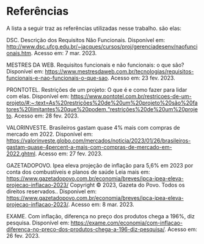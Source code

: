 # Referências

A lista a seguir traz as referências utilizadas nesse trabalho. são elas: 
 
DSC. Descrição dos Requisitos Não Funcionais. Disponível em: http://www.dsc.ufcg.edu.br/~jacques/cursos/proj/gerenciadesenv/naofuncionais.htm. Acesso em: 7 mar. 2023.

 
MESTRES DA WEB. Requisitos funcionais e não funcionais: o que são? Disponível em: https://www.mestresdaweb.com.br/tecnologias/requisitos-funcionais-e-nao-funcionais-o-que-sao. Acesso em: 23 fev. 2023.

 
PRONTOTEL. Restrições de um projeto: O que é e como fazer para lidar com elas. Disponível em: https://www.pontotel.com.br/restricoes-de-um-projeto/#:~:text=As%20restrições%20de%20um%20projeto%20são%20fatores%20limitantes%20que%20podem,“restrições%20de%20um%20projeto. Acesso em: 28 fev. 2023.

 
VALORINVESTE. Brasileiros gastam quase 4% mais com compras de mercado em 2022. Disponível em: https://valorinveste.globo.com/mercados/noticia/2023/01/26/brasileiros-gastam-quase-4percent-a-mais-com-compras-de-mercado-em-2022.ghtml. Acesso em: 27 fev. 2023.
 
GAZETADOPOVO. Ipea eleva projeção de inflação para 5,6% em 2023 por conta dos combustíveis e planos de saúde Leia mais em: https://www.gazetadopovo.com.br/economia/breves/ipca-ipea-eleva-projecao-inflacao-2023/ Copyright © 2023, Gazeta do Povo. Todos os direitos reservados.. Disponível em: https://www.gazetadopovo.com.br/economia/breves/ipca-ipea-eleva-projecao-inflacao-2023/. Acesso em: 8 mar. 2023.

EXAME. Com inflação, diferença no preço dos produtos chega a 196%, diz pesquisa. Disponível em: https://exame.com/economia/com-inflacao-diferenca-no-preco-dos-produtos-chega-a-196-diz-pesquisa/. Acesso em: 26 fev. 2023.

